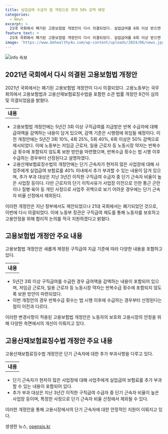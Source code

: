 ```yaml
---
title: 실업급여 수급자 법 개정으로 최대 50% 감액 예정
categories:
  - News
excerpt: >
  21대 국회에서 폐기된 고용보험법 개정안이 다시 의결되었다. 실업급여를 6회 이상 받으면 50% 감액되는 법안과, 단기 근속자를 위한 보험료 추가 부과 방안이 포함되었다. 이는 고용부단의 공통 발의였으나 21대 국회에서는 진전되지 못했던 것. 이에 대해 노동부 장관은 구직급여 제도가 재취업 지원과 형평성을 제고하며 노동자를 보호하는 데 도움이 될 것으로 기대한다고 밝혔다. (150자)
feature_text: >
  21대 국회에서 폐기된 고용보험법 개정안이 다시 의결되었다. 실업급여를 6회 이상 받으면 50% 감액되는 법안과, 단기 근속자를 위한 보험료 추가 부과 방안이 포함되었다. 이는 고용부단의 공통 발의였으나 21대 국회에서는 진전되지 못했던 것. 이에 대해 노동부 장관은 구직급여 제도가 재취업 지원과 형평성을 제고하며 노동자를 보호하는 데 도움이 될 것으로 기대한다고 밝혔다. (150자)
image: 'https://www.behealthy4u.com/wp-content/uploads/2024/06/news.jpg'
---
```


<p><img src="https://www.behealthy4u.com/wp-content/uploads/2024/06/news.jpg" alt="info 속보" /></p>

<h2 data-ke-size="size26">2021년 국회에서 다시 의결된 고용보험법 개정안</h2>

<p data-ke-size="size16">2021년 국회에서는 폐기된 고용보험법 개정안이 다시 의결되었다. 고용노동부는 국무회의에서 고용보험법과 고용산재보험료징수법을 포함한 소관 법률 개정안 8건이 심의 및 의결되었음을 밝혔다.</p>

<table>
    <tr>
        <td style="text-align: center; height: 17px;"><b>내용</b></td>
    </tr>
</table>

<ul>
    <li>고용보험법 개정안에는 5년간 3회 이상 구직급여를 지급받은 반복 수급자에 대해 급여액을 감액하는 내용이 담겨 있으며, 감액 기준은 시행령에 위임될 예정이다. 이전 개정안에는 5년간 3회 10%, 4회 25%, 5회 40%, 6회 이상은 50% 감액으로 제시되었다. 이에 노동부는 저임금 근로자, 일용 근로자 등 노동시장 약자는 반복수급 횟수에 포함되지 않도록 보완 방안을 마련했으며, 반복수급 횟수는 법 시행 이후 수급하는 경우부터 산정된다고 설명하였다.</li>
    <li>고용산재보험료징수법의 개정안에는 단기 근속자가 현저히 많은 사업장에 대해 사업주에게 실업급여 보험료를 40% 이내에서 추가 부과할 수 있는 내용이 담겨 있으며, 추가 부과 대상은 지난 3년간 이직한 구직급여 수급자 중 단기 근속자 비율이 높은 사업장 등이다. 다만 근로자의 단기 이직사유가 사업장 이전으로 인한 통근 곤란이나 질병·육아 등 개인 사정으로 사업주 귀책으로 보기 어려운 경우에는 단기 근속자 비율 산정에서 제외된다.</li>
</ul>

<p data-ke-size="size16">이러한 개정안은 지난 정부에서도 제안되었으나 21대 국회에서는 폐기되었던 것으로, 이번에 다시 의결되었다. 이에 노동부 장관은 구직급여 제도를 통해 노동자를 보호하고 고용안정을 위해 합리적 논의를 적극 지원하겠다고 밝혔다.</p>

<h2 data-ke-size="size26">고용보험법 개정안 주요 내용</h2>

<p data-ke-size="size16">고용보험법 개정안은 새롭게 제정된 구직급여 지급 기준에 따라 다양한 내용을 포함하고 있다.</p>

<table>
    <tr>
        <td style="text-align: center; height: 17px;"><b>내용</b></td>
    </tr>
</table>

<ul>
    <li>5년간 3회 이상 구직급여를 수급한 경우 급여액을 감액하는 내용이 포함되어 있으며, 저임금 근로자, 일용 근로자 등 노동시장 약자는 반복수급 횟수에 포함되지 않도록 보완 방안이 마련되었다.</li>
    <li>이번 개정안의 경우 반복수급 횟수는 법 시행 이후에 수급하는 경우부터 산정된다는 점이 이전과 다르다.</li>
</ul>

<p data-ke-size="size16">이러한 변경사항이 적용된 고용보험법 개정안은 노동자의 보호와 고용시장의 안정을 위해 다양한 측면에서의 개선이 이뤄지고 있다.</p>

<h2 data-ke-size="size26">고용산재보험료징수법 개정안 주요 내용</h2>

<p data-ke-size="size16">고용산재보험료징수법 개정안은 단기 근속자에 대한 추가 부과사항을 다루고 있다.</p>

<table>
    <tr>
        <td style="text-align: center; height: 17px;"><b>내용</b></td>
    </tr>
</table>

<ul>
    <li>단기 근속자가 현저히 많은 사업장에 대해 사업주에게 실업급여 보험료를 추가 부과할 수 있는 내용이 포함되어 있다.</li>
    <li>추가 부과 대상은 지난 3년간 이직한 구직급여 수급자 중 단기 근속자 비율이 높은 사업장 등이며, 특정한 사정으로 단기 근속자 비율 산정에서 제외될 수 있다.</li>
</ul>

<p data-ke-size="size16">이러한 개정안을 통해 고용시장에서의 단기 근속자에 대한 안정적인 지원이 이뤄지고 있다.</p>
생생한 뉴스, <a href="https://opensis.kr" rel="dofollow">opensis.kr</a>


